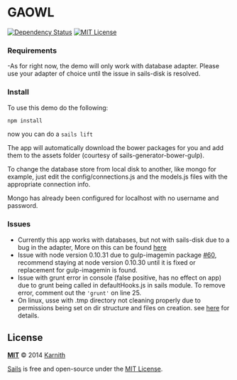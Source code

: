 # GAOWL

[![Dependency Status][dependency-image]][dependency-url] [![MIT License][license-image]][license-url]

### Requirements

-As for right now, the demo will only work with database adapter. Please use your adapter of choice until the issue in sails-disk is resolved.

### Install

To use this demo do the following:

```sh
npm install
```

now you can do a ``` sails lift ```

The app will automatically download the bower packages for you and add them to the assets folder (courtesy of sails-generator-bower-gulp).

To change the database store from local disk to another, like mongo for example, just edit the config/connections.js and the models.js files with the appropriate connection info.

Mongo has already been configured for localhost with no username and password.

### Issues

- Currently this app works with databases, but not with sails-disk due to a bug in the adapter, More on this can be found [here](https://github.com/balderdashy/sails-disk/issues/21)
- Issue with node version 0.10.31 due to gulp-imagemin package [#60](https://github.com/sindresorhus/gulp-imagemin/issues/60), recommend staying at node version 0.10.30 until it is fixed or replacement for gulp-imagemin is found.
- Issue with grunt error in console (false positive, has no effect on app) due to grunt being called in defaultHooks.js in sails module. To remove error, comment out the ``` 'grunt' ``` on line 25.
- On linux, usse with .tmp directory not cleaning properly due to permissions being set on dir structure and files on creation. see [here](https://github.com/Karnith/GAOWL/issues/7#issuecomment-53947676) for details.


## License

**[MIT](./LICENSE)**
&copy; 2014 [Karnith](http://github.com/Karnith)

[Sails](http://sailsjs.org) is free and open-source under the [MIT License](http://sails.mit-license.org/).

[license-image]: http://img.shields.io/badge/license-MIT-blue.svg?style=flat
[license-url]: LICENSE.md

[dependency-image]: https://gemnasium.com/Karnith/GAOWL.svg?style=flat
[dependency-url]: https://gemnasium.com/Karnith/GAOWL

[coverage-image]: http://img.shields.io/coveralls/Karnith/GOWL/master.svg?style=flat
[coverage-url]: https://coveralls.io/r/Karnith/GOWL?branch=master
